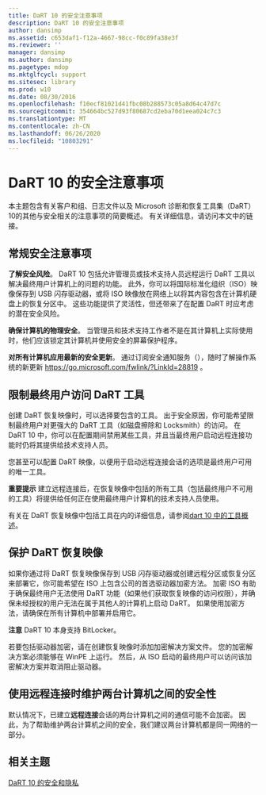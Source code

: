 ```yaml
---
title: DaRT 10 的安全注意事项
description: DaRT 10 的安全注意事项
author: dansimp
ms.assetid: c653daf1-f12a-4667-98cc-f0c89fa38e3f
ms.reviewer: ''
manager: dansimp
ms.author: dansimp
ms.pagetype: mdop
ms.mktglfcycl: support
ms.sitesec: library
ms.prod: w10
ms.date: 08/30/2016
ms.openlocfilehash: f10ecf81021d41fbc08b288573c05a8d64c47d7c
ms.sourcegitcommit: 354664bc527d93f80687cd2eba70d1eea024c7c3
ms.translationtype: MT
ms.contentlocale: zh-CN
ms.lasthandoff: 06/26/2020
ms.locfileid: "10803291"
---
```

# DaRT 10 的安全注意事项


本主题包含有关客户和组、日志文件以及 Microsoft 诊断和恢复工具集（DaRT）10的其他与安全相关的注意事项的简要概述。 有关详细信息，请访问本文中的链接。

## 常规安全注意事项


**了解安全风险**。 DaRT 10 包括允许管理员或技术支持人员远程运行 DaRT 工具以解决最终用户计算机上的问题的功能。 此外，你可以将国际标准化组织（ISO）映像保存到 USB 闪存驱动器，或将 ISO 映像放在网络上以将其内容包含在计算机硬盘上的恢复分区中。 这些功能提供了灵活性，但还带来了在配置 DaRT 时应考虑的潜在安全风险。

**确保计算机的物理安全**。 当管理员和技术支持工作者不是在其计算机上实际使用时，他们应该锁定其计算机并使用安全的屏幕保护程序。

**对所有计算机应用最新的安全更新**。 通过订阅安全通知服务（），随时了解操作系统的新更新 <https://go.microsoft.com/fwlink/?LinkId=28819> 。

## 限制最终用户访问 DaRT 工具


创建 DaRT 恢复映像时，可以选择要包含的工具。 出于安全原因，你可能希望限制最终用户对更强大的 DaRT 工具（如磁盘擦除和 Locksmith）的访问。 在 DaRT 10 中，你可以在配置期间禁用某些工具，并且当最终用户启动远程连接功能时仍将其提供给技术支持人员。

您甚至可以配置 DaRT 映像，以便用于启动远程连接会话的选项是最终用户可用的唯一工具。

**重要提示** 建立远程连接后，在恢复映像中包括的所有工具（包括最终用户不可用的工具）将提供给任何正在使用最终用户计算机的技术支持人员使用。

 

有关在 DaRT 恢复映像中包括工具在内的详细信息，请参阅[dart 10 中的工具概述](overview-of-the-tools-in-dart-10.md)。

## 保护 DaRT 恢复映像


如果你通过将 DaRT 恢复映像保存到 USB 闪存驱动器或创建远程分区或恢复分区来部署它，你可能希望在 ISO 上包含公司的首选驱动器加密方法。 加密 ISO 有助于确保最终用户无法使用 DaRT 功能（如果他们获取恢复映像的访问权限），并确保未经授权的用户无法在属于其他人的计算机上启动 DaRT。 如果使用加密方法，请确保在所有计算机中部署并启用它。

**注意** DaRT 10 本身支持 BitLocker。

 

若要包括驱动器加密，请在创建恢复映像时添加加密解决方案文件。 您的加密解决方案必须能够在 WinPE 上运行。 然后，从 ISO 启动的最终用户可以访问该加密解决方案并取消阻止驱动器。

## 使用远程连接时维护两台计算机之间的安全性


默认情况下，已建立**远程连接**会话的两台计算机之间的通信可能不会加密。 因此，为了帮助维护两台计算机之间的安全，我们建议两台计算机都是同一网络的一部分。

## 相关主题


[DaRT 10 的安全和隐私](security-and-privacy-for-dart-10.md)

 

 





